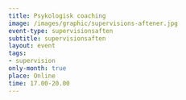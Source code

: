```yaml
---
title: Psykologisk coaching
image: /images/graphic/supervisions-aftener.jpg
event-type: supervisionsaften
subtitle: supervisionsaften
layout: event
tags:
- supervision
only-month: true
place: Online
time: 17.00-20.00
---
```



